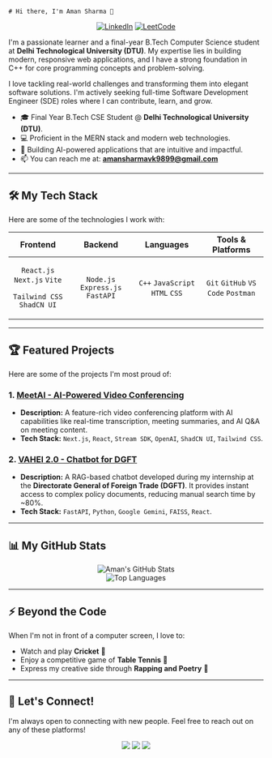                                                                                                  # Hi there, I'm Aman Sharma 👋

<p align="center">
  <a href="https://www.linkedin.com/in/aman-sharma-34927825b/" target="_blank" rel="noopener noreferrer"><img src="https://img.shields.io/badge/LinkedIn-0077B5?style=for-the-badge&logo=linkedin&logoColor=white" alt="LinkedIn"></a>
  <a href="https://leetcode.com/u/Aman_sharma18/" target="_blank" rel="noopener noreferrer"><img src="https://img.shields.io/badge/LeetCode-FFA116?style=for-the-badge&logo=leetcode&logoColor=black" alt="LeetCode"></a>
</p>

I'm a passionate learner and a final-year B.Tech Computer Science student at **Delhi Technological University (DTU)**. My expertise lies in building modern, responsive web applications, and I have a strong foundation in C++ for core programming concepts and problem-solving.

I love tackling real-world challenges and transforming them into elegant software solutions. I'm actively seeking full-time Software Development Engineer (SDE) roles where I can contribute, learn, and grow.

* 🎓 Final Year B.Tech CSE Student @ **Delhi Technological University (DTU)**.
* 💻 Proficient in the MERN stack and modern web technologies.
* 🚀 Building AI-powered applications that are intuitive and impactful.
* 📫 You can reach me at: **amansharmavk9899@gmail.com**

---

## 🛠️ My Tech Stack

Here are some of the technologies I work with:

| Frontend                                                                                                                                                                                            | Backend                                                                                      | Languages                                                                           | Tools & Platforms                                                                                                |
| --------------------------------------------------------------------------------------------------------------------------------------------------------------------------------------------------- | -------------------------------------------------------------------------------------------- | ----------------------------------------------------------------------------------- | ---------------------------------------------------------------------------------------------------------------- |
| <p align="center">`React.js` `Next.js` `Vite`</p><p align="center">`Tailwind CSS` `ShadCN UI`</p> | <p align="center">`Node.js` `Express.js` `FastAPI`</p> | <p align="center">`C++` `JavaScript` `HTML` `CSS`</p> | <p align="center">`Git` `GitHub` `VS Code` `Postman`</p> |

---

## 🏆 Featured Projects

Here are some of the projects I'm most proud of:

### 1. [MeetAI - AI-Powered Video Conferencing](https://github.com/AmanSharma121202/meetai)

* **Description:** A feature-rich video conferencing platform with AI capabilities like real-time transcription, meeting summaries, and AI Q&A on meeting content.
* **Tech Stack:** `Next.js`, `React`, `Stream SDK`, `OpenAI`, `ShadCN UI`, `Tailwind CSS`.

### 2. [VAHEI 2.0 - Chatbot for DGFT](https://github.com/AmanSharma121202/process-flow-visualizer)

* **Description:** A RAG-based chatbot developed during my internship at the **Directorate General of Foreign Trade (DGFT)**. It provides instant access to complex policy documents, reducing manual search time by ~80%.
* **Tech Stack:** `FastAPI`, `Python`, `Google Gemini`, `FAISS`, `React`.

---

## 📊 My GitHub Stats

<p align="center">
  <img src="https://github-readme-stats.vercel.app/api?username=AmanSharma121202&show_icons=true&theme=tokyonight&include_all_commits=true&count_private=true" alt="Aman's GitHub Stats" />
  <br/>
  <img src="https://github-readme-stats.vercel.app/api/top-langs/?username=AmanSharma121202&layout=compact&theme=tokyonight" alt="Top Languages" />
</p>

---

## ⚡ Beyond the Code

When I'm not in front of a computer screen, I love to:

* Watch and play **Cricket** 🏏
* Enjoy a competitive game of **Table Tennis** 🏓
* Express my creative side through **Rapping and Poetry** 🎤

---

## 🤝 Let's Connect!

I'm always open to connecting with new people. Feel free to reach out on any of these platforms!

<p align="center">
  <a href="https://www.linkedin.com/in/aman-sharma-34927825b/" target="_blank" rel="noopener noreferrer"><img src="https://img.shields.io/badge/LinkedIn-0077B5?style=for-the-badge&logo=linkedin&logoColor=white" /></a>
  <a href="https://leetcode.com/u/Aman_sharma18/" target="_blank" rel="noopener noreferrer"><img src="https://img.shields.io/badge/LeetCode-FFA116?style=for-the-badge&logo=leetcode&logoColor=black" /></a>
  <a href="mailto:amansharmavk9899@gmail.com"><img src="https://img.shields.io/badge/Gmail-D14836?style=for-the-badge&logo=gmail&logoColor=white" /></a>
</p>
